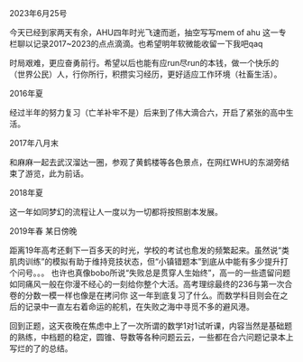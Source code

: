 2023年6月25号


今天已经到家两天有余，AHU四年时光飞速而逝，抽空写写mem of ahu 这一专栏聊以记录2017~2023的点点滴滴。也希望明年软微能收留一下我吧qaq

时局艰难，更应奋勇前行。希望以后也能有应run尽run的本钱，做一个快乐的（世界公民）人，行你所行，积攒实习经历，更好适应工作环境（社畜生活）。


2016年夏 


经过半年的努力复习（亡羊补牢不是）后来到了伟大滴合六，开启了紧张的高中生活。


2017年八月末 


和麻麻一起去武汉溜达一圈，参观了黄鹤楼等各色景点，在网红WHU的东湖旁结束了游览，此为前话。

2018年夏

这一年如同梦幻的流程让人一度以为一切都将按照剧本发展。

2019年春 某日傍晚


距离19年高考还剩下一百多天的时光，学校的考试也愈发的频繁起来。虽然说“类肌肉训练”的模拟有助于维持竞技状态，但“小镇错题本”到底从中能有多少提升打个问号。。。
也许也真像bobo所说“失败总是贯穿人生始终”，高一的一些遗留问题如同痛风一般在你漫不经心的一刻给你整个大活。高考理综最终的236与第一次合卷的分数一模一样也像是在拷问你
这一年到底复习了什么。而数学科目则会在之后的记录中一直左右着命运的舵机，在失败之海中寻觅不多的避风港。

回到正题，这天夜晚在焦虑中上了一次所谓的数学1对1试听课，内容当然是基础题的熟练，中档题的稳定，圆锥、导数等各种问题云云，一些都在合六问题记录本上写烂的了的总结。
